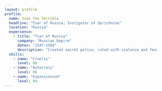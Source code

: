 ```yaml
---
layout: profile
profile:
  name: Ivan the Terrible
  headline: "Tsar of Russia, Instigator of Oprichnina"
  location: "Russia"
  experience:
    - title: "Tsar of Russia"
      company: "Russian Empire"
      dates: "1547-1584"
      description: "Created secret police, ruled with violence and fear."
  skills:
    - name: "Cruelty"
      level: 98
    - name: "Autocracy"
      level: 96
    - name: "Expansionism"
      level: 94
---
```

